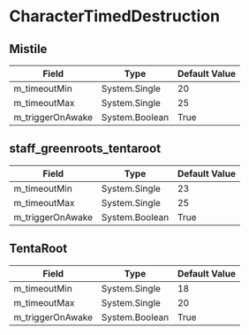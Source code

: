# CharacterTimedDestruction

## Mistile

|Field|Type|Default Value|
|-----|----|-------------|
|m_timeoutMin|System.Single|20|
|m_timeoutMax|System.Single|25|
|m_triggerOnAwake|System.Boolean|True|

## staff_greenroots_tentaroot

|Field|Type|Default Value|
|-----|----|-------------|
|m_timeoutMin|System.Single|23|
|m_timeoutMax|System.Single|25|
|m_triggerOnAwake|System.Boolean|True|

## TentaRoot

|Field|Type|Default Value|
|-----|----|-------------|
|m_timeoutMin|System.Single|18|
|m_timeoutMax|System.Single|20|
|m_triggerOnAwake|System.Boolean|True|

